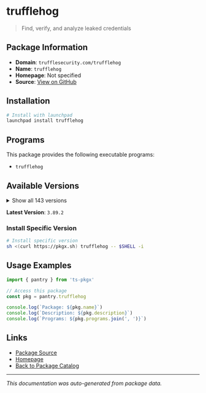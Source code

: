 # trufflehog

> Find, verify, and analyze leaked credentials

## Package Information

- **Domain**: `trufflesecurity.com/trufflehog`
- **Name**: `trufflehog`
- **Homepage**: Not specified
- **Source**: [View on GitHub](https://github.com/pkgxdev/pantry/tree/main/projects/trufflesecurity.com/trufflehog/package.yml)

## Installation

```bash
# Install with launchpad
launchpad install trufflehog
```

## Programs

This package provides the following executable programs:

- `trufflehog`

## Available Versions

<details>
<summary>Show all 143 versions</summary>

- `3.89.2`, `3.89.1`, `3.89.0`, `3.88.35`, `3.88.34`
- `3.88.33`, `3.88.32`, `3.88.31`, `3.88.30`, `3.88.29`
- `3.88.28`, `3.88.27`, `3.88.26`, `3.88.25`, `3.88.24`
- `3.88.23`, `3.88.22`, `3.88.21`, `3.88.20`, `3.88.19`
- `3.88.18`, `3.88.17`, `3.88.16`, `3.88.15`, `3.88.14`
- `3.88.13`, `3.88.12`, `3.88.11`, `3.88.10`, `3.88.9`
- `3.88.8`, `3.88.7`, `3.88.6`, `3.88.5`, `3.88.4`
- `3.88.3`, `3.88.2`, `3.88.1`, `3.88.0`, `3.87.2`
- `3.87.1`, `3.87.0`, `3.86.1`, `3.86.0`, `3.85.0`
- `3.84.2`, `3.84.1`, `3.84.0`, `3.83.7`, `3.83.6`
- `3.83.5`, `3.83.4`, `3.83.3`, `3.83.2`, `3.83.1`
- `3.83.0`, `3.82.13`, `3.82.12`, `3.82.11`, `3.82.10`
- `3.82.9`, `3.82.8`, `3.82.7`, `3.82.6`, `3.82.5`
- `3.82.4`, `3.82.3`, `3.82.2`, `3.82.1`, `3.82.0`
- `3.81.10`, `3.81.9`, `3.81.8`, `3.81.7`, `3.81.6`
- `3.81.5`, `3.81.4`, `3.81.3`, `3.81.2`, `3.81.1`
- `3.81.0`, `3.80.6`, `3.80.5`, `3.80.4`, `3.80.3`
- `3.80.2`, `3.80.1`, `3.80.0`, `3.79.0`, `3.78.2`
- `3.78.1`, `3.78.0`, `3.77.0`, `3.76.3`, `3.76.2`
- `3.76.1`, `3.76.0`, `3.75.1`, `3.75.0`, `3.74.0`
- `3.73.0`, `3.72.0`, `3.71.2`, `3.71.1`, `3.71.0`
- `3.70.3`, `3.70.2`, `3.70.1`, `3.70.0`, `3.69.0`
- `3.68.5`, `3.68.4`, `3.68.3`, `3.68.2`, `3.68.1`
- `3.68.0`, `3.67.7`, `3.67.6`, `3.67.5`, `3.67.4`
- `3.67.3`, `3.67.2`, `3.67.1`, `3.67.0`, `3.66.3`
- `3.66.2`, `3.66.1`, `3.66.0`, `3.65.0`, `3.64.0`
- `3.63.11`, `3.63.10`, `3.63.9`, `3.63.8`, `3.63.7`
- `3.63.6`, `3.63.5`, `3.63.4`, `3.63.3`, `3.63.2`
- `3.63.1`, `3.63.0`, `3.62.1`

</details>

**Latest Version**: `3.89.2`

### Install Specific Version

```bash
# Install specific version
sh <(curl https://pkgx.sh) trufflehog -- $SHELL -i
```

## Usage Examples

```typescript
import { pantry } from 'ts-pkgx'

// Access this package
const pkg = pantry.trufflehog

console.log(`Package: ${pkg.name}`)
console.log(`Description: ${pkg.description}`)
console.log(`Programs: ${pkg.programs.join(', ')}`)
```

## Links

- [Package Source](https://github.com/pkgxdev/pantry/tree/main/projects/trufflesecurity.com/trufflehog/package.yml)
- [Homepage](#)
- [Back to Package Catalog](../../package-catalog.md)

---

*This documentation was auto-generated from package data.*
